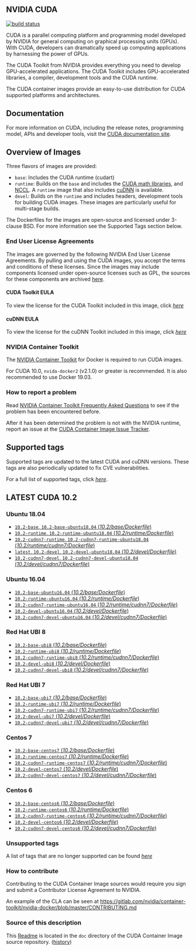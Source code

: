 ## NVIDIA CUDA

[![build status](https://gitlab.com/nvidia/container-images/cuda/badges/master/pipeline.svg)](https://gitlab.com/nvidia/container-images/cuda/commits/master)

CUDA is a parallel computing platform and programming model developed by NVIDIA for general computing on graphical processing units (GPUs). With CUDA, developers can dramatically speed up computing applications by harnessing the power of GPUs.

The CUDA Toolkit from NVIDIA provides everything you need to develop GPU-accelerated applications. The CUDA Toolkit includes GPU-accelerated libraries, a compiler, development tools and the CUDA runtime.

The CUDA container images provide an easy-to-use distribution for CUDA supported platforms and architectures.

## Documentation

For more information on CUDA, including the release notes, programming model, APIs and developer tools, visit the [CUDA documentation site](https://docs.nvidia.com/cuda).

## Overview of Images

Three flavors of images are provided:
- `base`: Includes the CUDA runtime (cudart)
- `runtime`: Builds on the `base` and includes the [CUDA math libraries](https://developer.nvidia.com/gpu-accelerated-libraries), and [NCCL](https://developer.nvidia.com/nccl). A `runtime` image that also includes [cuDNN](https://developer.nvidia.com/cudnn) is available. 
- `devel`: Builds on the `runtime` and includes headers, development tools for building CUDA images. These images are particularly useful for multi-stage builds.

The Dockerfiles for the images are open-source and licensed under 3-clause BSD. For more information see the Supported Tags section below.

### End User License Agreements

The images are governed by the following NVIDIA End User License Agreements. By pulling and using the CUDA images, you accept the terms and conditions of these licenses. 
Since the images may include components licensed under open-source licenses such as GPL, the sources for these components are archived [here](https://developer.download.nvidia.com/compute/cuda/opensource/).

#### CUDA Toolkit EULA

To view the license for the CUDA Toolkit included in this image, click [*here*](http://docs.nvidia.com/cuda/eula/index.html)

#### cuDNN EULA

To view the license for the cuDNN Toolkit included in this image, click [*here*](https://docs.nvidia.com/deeplearning/sdk/cudnn-sla/index.html)

### NVIDIA Container Toolkit

The [NVIDIA Container Toolkit](https://github.com/NVIDIA/nvidia-docker) for Docker is required to run CUDA images.

For CUDA 10.0, `nvida-docker2` (v2.1.0) or greater is recommended. It is also recommended to use Docker 19.03.

### How to report a problem

Read [NVIDIA Container Toolkit Frequently Asked Questions](https://github.com/NVIDIA/nvidia-docker/wiki/Frequently-Asked-Questions) to see if the problem has been encountered before.

After it has been determined the problem is not with the NVIDIA runtime, report an issue at the [CUDA Container Image Issue Tracker](https://gitlab.com/nvidia/container-images/cuda/-/issues).

## Supported tags

Supported tags are updated to the latest CUDA and cuDNN versions. These tags are also periodically updated to fix CVE vulnerabilities.

For a full list of supported tags, click [*here*](https://gitlab.com/nvidia/container-images/cuda/blob/master/doc/supported-tags.md).

## LATEST CUDA 10.2

### Ubuntu 18.04

- [`10.2-base`, `10.2-base-ubuntu18.04` (*10.2/base/Dockerfile*)](https://gitlab.com/nvidia/container-images/cuda/blob/master/dist/ubuntu18.04/10.2/base/Dockerfile)
- [`10.2-runtime`, `10.2-runtime-ubuntu18.04` (*10.2/runtime/Dockerfile*)](https://gitlab.com/nvidia/container-images/cuda/blob/master/dist/ubuntu18.04/10.2/runtime/Dockerfile)
- [`10.2-cudnn7-runtime`, `10.2-cudnn7-runtime-ubuntu18.04` (*10.2/runtime/cudnn7/Dockerfile*)](https://gitlab.com/nvidia/container-images/cuda/blob/master/dist/ubuntu18.04/10.2/runtime/cudnn7/Dockerfile)
- [`latest`, `10.2-devel`, `10.2-devel-ubuntu18.04` (*10.2/devel/Dockerfile*)](https://gitlab.com/nvidia/container-images/cuda/blob/master/dist/ubuntu18.04/10.2/devel/Dockerfile)
- [`10.2-cudnn7-devel`, `10.2-cudnn7-devel-ubuntu18.04` (*10.2/devel/cudnn7/Dockerfile*)](https://gitlab.com/nvidia/container-images/cuda/blob/master/dist/ubuntu18.04/10.2/devel/cudnn7/Dockerfile)

### Ubuntu 16.04

- [`10.2-base-ubuntu16.04` (*10.2/base/Dockerfile*)](https://gitlab.com/nvidia/container-images/cuda/blob/master/dist/ubuntu16.04/10.2/base/Dockerfile)
- [`10.2-runtime-ubuntu16.04` (*10.2/runtime/Dockerfile*)](https://gitlab.com/nvidia/container-images/cuda/blob/master/dist/ubuntu16.04/10.2/runtime/Dockerfile)
- [`10.2-cudnn7-runtime-ubuntu16.04` (*10.2/runtime/cudnn7/Dockerfile*)](https://gitlab.com/nvidia/container-images/cuda/blob/master/dist/ubuntu16.04/10.2/runtime/cudnn7/Dockerfile)
- [`10.2-devel-ubuntu16.04` (*10.2/devel/Dockerfile*)](https://gitlab.com/nvidia/container-images/cuda/blob/master/dist/ubuntu16.04/10.2/devel/Dockerfile)
- [`10.2-cudnn7-devel-ubuntu16.04` (*10.2/devel/cudnn7/Dockerfile*)](https://gitlab.com/nvidia/container-images/cuda/blob/master/dist/ubuntu16.04/10.2/devel/cudnn7/Dockerfile)

### Red Hat UBI 8

- [`10.2-base-ubi8` (*10.2/base/Dockerfile*)](https://gitlab.com/nvidia/container-images/cuda/blob/master/dist/ubi8/10.2/base/Dockerfile)
- [`10.2-runtime-ubi8` (*10.2/runtime/Dockerfile*)](https://gitlab.com/nvidia/container-images/cuda/blob/master/dist/ubi8/10.2/runtime/Dockerfile)
- [`10.2-cudnn7-runtime-ubi8` (*10.2/runtime/cudnn7/Dockerfile*)](https://gitlab.com/nvidia/container-images/cuda/blob/master/dist/ubi8/10.2/runtime/cudnn7/Dockerfile)
- [`10.2-devel-ubi8` (*10.2/devel/Dockerfile*)](https://gitlab.com/nvidia/container-images/cuda/blob/master/dist/ubi8/10.2/devel/Dockerfile)
- [`10.2-cudnn7-devel-ubi8` (*10.2/devel/cudnn7/Dockerfile*)](https://gitlab.com/nvidia/container-images/cuda/blob/master/dist/ubi8/10.2/devel/cudnn7/Dockerfile)

### Red Hat UBI 7

- [`10.2-base-ubi7` (*10.2/base/Dockerfile*)](https://gitlab.com/nvidia/container-images/cuda/blob/master/dist/ubi7/10.2/base/Dockerfile)
- [`10.2-runtime-ubi7` (*10.2/runtime/Dockerfile*)](https://gitlab.com/nvidia/container-images/cuda/blob/master/dist/ubi7/10.2/runtime/Dockerfile)
- [`10.2-cudnn7-runtime-ubi7` (*10.2/runtime/cudnn7/Dockerfile*)](https://gitlab.com/nvidia/container-images/cuda/blob/master/dist/ubi7/10.2/runtime/cudnn7/Dockerfile)
- [`10.2-devel-ubi7` (*10.2/devel/Dockerfile*)](https://gitlab.com/nvidia/container-images/cuda/blob/master/dist/ubi7/10.2/devel/Dockerfile)
- [`10.2-cudnn7-devel-ubi7` (*10.2/devel/cudnn7/Dockerfile*)](https://gitlab.com/nvidia/container-images/cuda/blob/master/dist/ubi7/10.2/devel/cudnn7/Dockerfile)

### Centos 7

- [`10.2-base-centos7` (*10.2/base/Dockerfile*)](https://gitlab.com/nvidia/container-images/cuda/blob/master/dist/centos7/10.2/base/Dockerfile)
- [`10.2-runtime-centos7` (*10.2/runtime/Dockerfile*)](https://gitlab.com/nvidia/container-images/cuda/blob/master/dist/centos7/10.2/runtime/Dockerfile)
- [`10.2-cudnn7-runtime-centos7` (*10.2/runtime/cudnn7/Dockerfile*)](https://gitlab.com/nvidia/container-images/cuda/blob/master/dist/centos7/10.2/runtime/cudnn7/Dockerfile)
- [`10.2-devel-centos7` (*10.2/devel/Dockerfile*)](https://gitlab.com/nvidia/container-images/cuda/blob/master/dist/centos7/10.2/devel/Dockerfile)
- [`10.2-cudnn7-devel-centos7` (*10.2/devel/cudnn7/Dockerfile*)](https://gitlab.com/nvidia/container-images/cuda/blob/master/dist/centos7/10.2/devel/cudnn7/Dockerfile)

### Centos 6

- [`10.2-base-centos6` (*10.2/base/Dockerfile*)](https://gitlab.com/nvidia/container-images/cuda/blob/master/dist/centos6/10.2/base/Dockerfile)
- [`10.2-runtime-centos6` (*10.2/runtime/Dockerfile*)](https://gitlab.com/nvidia/container-images/cuda/blob/master/dist/centos6/10.2/runtime/Dockerfile)
- [`10.2-cudnn7-runtime-centos6` (*10.2/runtime/cudnn7/Dockerfile*)](https://gitlab.com/nvidia/container-images/cuda/blob/master/dist/centos6/10.2/runtime/cudnn7/Dockerfile)
- [`10.2-devel-centos6` (*10.2/devel/Dockerfile*)](https://gitlab.com/nvidia/container-images/cuda/blob/master/dist/centos6/10.2/devel/Dockerfile)
- [`10.2-cudnn7-devel-centos6` (*10.2/devel/cudnn7/Dockerfile*)](https://gitlab.com/nvidia/container-images/cuda/blob/master/dist/centos6/10.2/devel/cudnn7/Dockerfile)

### Unsupported tags

A list of tags that are no longer supported can be found [*here*](https://gitlab.com/nvidia/container-images/cuda/blob/master/doc/unsupported-tags.md)

### How to contribute

Contributing to the CUDA Container Image sources would require you sign and submit a Contributor License Agreement to NVIDIA.

An example of the CLA can be seen at https://gitlab.com/nvidia/container-toolkit/nvidia-docker/blob/master/CONTRIBUTING.md

### Source of this description

This [Readme](https://gitlab.com/nvidia/container-images/cuda/blob/master/doc/README.md) is located in the `doc` directory of the CUDA Container Image source repository. ([history](https://gitlab.com/nvidia/container-images/cuda/commits/master/doc/README.md))
